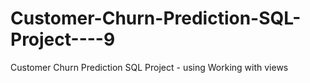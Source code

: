 # Customer-Churn-Prediction-SQL-Project----9
Customer Churn Prediction SQL Project - using Working with views 
